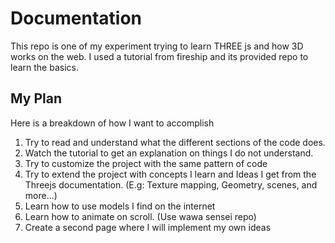 # Documentation
This repo is one of my experiment trying to learn THREE js and how 3D works on the web. I used a tutorial from fireship and its provided repo to learn the basics.

## My Plan
Here is a breakdown of how I want to accomplish

1. Try to read and understand what the different sections of the code does.
2. Watch the tutorial to get an explanation on things I do not understand.
3. Try to customize the project with the same pattern of code
4. Try to extend the project with concepts I learn and Ideas I get from the Threejs documentation. (E.g: Texture mapping, Geometry, scenes, and more...)
5. Learn how to use models I find on the internet
6. Learn how to animate on scroll. (Use wawa sensei repo)
7. Create a second page where I will implement my own ideas

